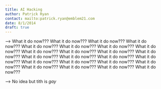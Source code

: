 ```yaml
---
title: AI Hacking
author: Patrick Ryan
contact: mailto:patrick.ryan@emblem21.com
date: 8/1/2014
draft: true
---
```

--> What it do now??? What it do now??? What it do now??? What it do now??? What it do now??? What it do now??? What it do now??? What it do now??? What it do now??? What it do now??? What it do now??? What it do now??? What it do now??? What it do now??? What it do now??? What it do now??? What it do now??? What it do now??? What it do now??? What it do now??? What it do now??? What it do now??? What it do now??? What it do now??? 

--> No idea but tith is *gay*